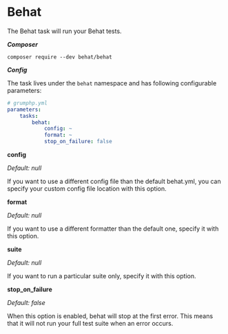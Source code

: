#  Behat

The Behat task will run your Behat tests.

***Composer***

```
composer require --dev behat/behat
```

***Config***

The task lives under the `behat` namespace and has following configurable parameters:

```yaml
# grumphp.yml
parameters:
    tasks:
        behat:
            config: ~
            format: ~
            stop_on_failure: false
```

**config**

*Default: null*

If you want to use a different config file than the default behat.yml, you can specify your custom config file location with this option.


**format**

*Default: null*

If you want to use a different formatter than the default one, specify it with this option.


**suite**

*Default: null*

If you want to run a particular suite only, specify it with this option.


**stop_on_failure**

*Default: false*

When this option is enabled, behat will stop at the first error. This means that it will not run your full test suite when an error occurs.
